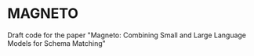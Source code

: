 # MAGNETO
Draft code for the paper "Magneto: Combining Small and Large Language Models for Schema Matching"
